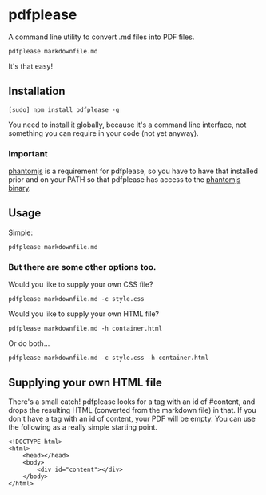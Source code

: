 pdfplease
=========

A command line utility to convert .md files into PDF files.

    pdfplease markdownfile.md
    
It's that easy!

## Installation

    [sudo] npm install pdfplease -g
    
You need to install it globally, because it's a command line interface, not something you can require in your code (not yet anyway).

### Important

[phantomjs](http://phantomjs.org/) is a requirement for pdfplease, so you have to have that installed prior and on your PATH so that pdfplease has access to the [phantomjs binary](http://phantomjs.org/download.html).

## Usage

Simple:

    pdfplease markdownfile.md

### But there are some other options too.

Would you like to supply your own CSS file?

    pdfplease markdownfile.md -c style.css
    
Would you like to supply your own HTML file?

    pdfplease markdownfile.md -h container.html
    
Or do both...

    pdfplease markdownfile.md -c style.css -h container.html
    
## Supplying your own HTML file

There's a small catch! pdfplease looks for a tag with an id of #content, and drops the resulting HTML (converted from the markdown file) in that. If you don't have a tag with an id of content, your PDF will be empty. You can use the following as a really simple starting point.

    <!DOCTYPE html>
    <html>
        <head></head>
        <body>
            <div id="content"></div>
        </body>
    </html>